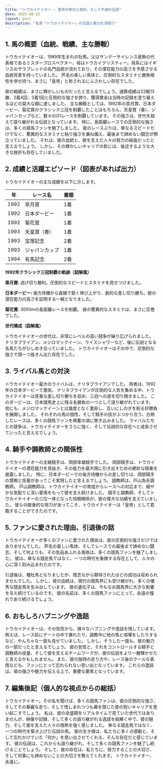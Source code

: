 ```yaml
---
title: "トウカイテイオー - 皇帝の栄光と挫折、そして不滅の伝説"
date: 2025-08-22
layout: post
description: "名馬『トウカイテイオー』の伝説と魅力を深堀り"
---
```


## 1. 馬の概要（血統、戦績、主な勝鞍）

トウカイテイオーは、1989年生まれの牡馬。父はサンデーサイレンス産駒の代表格であるミスタープロスペクター、母はトウカイクリスティー。母系にはイギリスのサラブレッドの名門血統が流れており、その潜在能力の高さを予感させる血統背景を持っていました。  芦毛の美しい馬体と、圧倒的なスタミナと勝負根性を併せ持つ、まさに「皇帝」と称されるにふさわしい存在でした。

彼の戦績は、まさに輝かしいものだったと言えるでしょう。通算成績は22戦13勝、2着4回、3着1回と圧倒的な強さを誇り、獲得賞金は当時の記録を塗り替えるほどの莫大な額に達しました。  主な勝鞍としては、1992年の皐月賞、日本ダービー、菊花賞のクラシック三冠を制覇したことはもちろん、天皇賞（春）、ジャパンカップなど、数々のG1レースを制覇しています。  その強さは、世代を超えて語り継がれる伝説となっています。  特に、長距離レースでの圧倒的な強さは、多くの競馬ファンを魅了しました。  彼のレースぶりは、単なるスピードだけでなく、驚異的なスタミナと粘り強さを兼ね備え、最後まで諦めない闘志が際立っていました。  それは、彼の血統と、彼を支えた人々の努力の結晶だったと言えるでしょう。  しかし、その輝かしいキャリアの影には、後述するような大きな挫折も存在していました。


## 2. 成績と活躍エピソード（図表があれば出力）

トウカイテイオーの主な成績を以下に示します。

| 年 | レース名             | 着順 |
|---|----------------------|-----|
| 1992 | 皐月賞               | 1着 |
| 1992 | 日本ダービー           | 1着 |
| 1992 | 菊花賞               | 1着 |
| 1993 | 天皇賞（春）           | 1着 |
| 1993 | 宝塚記念             | 2着 |
| 1993 | ジャパンカップ         | 1着 |
| 1994 | 有馬記念             | 2着 |


**1992年クラシック三冠制覇の軌跡（図解風）**

**皐月賞:**  逃げ切り勝利。圧倒的なスピードとスタミナを見せつけました。

**日本ダービー:**  後方待機から直線で鋭く伸び上がり、劇的な差し切り勝ち。彼の潜在能力の高さを証明する一戦となりました。

**菊花賞:**  3000mの長距離レースを制覇。  彼の驚異的なスタミナは、まさに圧巻でした。


**世代構成（図解風）**

トウカイテイオーの世代は、非常にレベルの高い競争が繰り広げられました。  ナリタブライアン、メジロマックイーン、ライスシャワーなど、後に伝説となる名馬たちがひしめき合っていました。  トウカイテイオーはその中で、圧倒的な強さで頭一つ抜きん出た存在でした。


## 3. ライバル馬との対決

トウカイテイオー最大のライバルは、ナリタブライアンでした。  両者は、1992年の日本ダービーで激突。  ナリタブライアンが圧倒的な人気を集める中、トウカイテイオーは見事な差し切り勝ちを収め、三冠への道を切り開きました。  このダービーは、日本競馬史上に残る名勝負の一つとして語り継がれています。  他にも、メジロマックイーンとは幾度となく激突し、互いにしのぎを削る好勝負を展開しました。  それぞれの馬の個性、そして騎手の技がぶつかり合う、白熱したレースは、多くの競馬ファンを興奮の渦に巻き込みました。  ライバルたちとの競争は、トウカイテイオーをさらに強く、そして伝説的な存在へと成長させていったと言えるでしょう。


## 4. 騎手や調教師との関係性

トウカイテイオーの主戦騎手は、岡部幸雄騎手でした。  岡部騎手は、トウカイテイオーの潜在能力を見抜き、その能力を最大限に引き出すための絶妙な騎乗を披露しました。  特に、日本ダービーでの後方待機からの差し切りは、岡部騎手の慧眼と技量があってこそ実現したと言えるでしょう。  調教師は、戸山為夫調教師。  戸山調教師は、トウカイテイオーの育成からレースへの対応まで、細やかな気配りと深い愛情をもって彼を支え続けました。  騎手と調教師、そしてトウカイテイオーの三位一体となった信頼関係が、彼の偉大な功績を支えていました。  彼らの献身的な努力があってこそ、トウカイテイオーは「皇帝」として君臨することができたのです。


## 5. ファンに愛された理由、引退後の話

トウカイテイオーが多くのファンに愛された理由は、彼の圧倒的な強さだけではありませんでした。  芦毛の美しい馬体、そしてレースでの最後まで諦めない闘志、そして何よりも、その気品あふれる風格は、多くの競馬ファンを魅了しました。  彼は、単なる競走馬ではなく、一つの時代を象徴する存在として、人々の心に深く刻み込まれたのです。

引退後は、種牡馬となりましたが、残念ながら期待されたほどの成功は収められませんでした。  しかし、彼の血統は、現代の競馬界にも受け継がれ、多くの優秀な競走馬を生み出しています。  彼の遺伝子は、今もなお競馬界に大きな影響を与え続けているのです。  彼の名前は、多くの競馬ファンにとって、永遠の憧れであり続けるでしょう。


## 6. おもしろハプニングや逸話

トウカイテイオーは、その気性から、様々なハプニングや逸話を残しています。  例えば、レース前にゲートの中で暴れたり、調教中に他の馬と喧嘩をしたりするなど、やんちゃな一面も見せていました。  しかし、そうした一面も、彼の魅力の一部だったと言えるでしょう。  彼の気性と、それをコントロールする騎手と調教師の技量、そして彼を支えるチームワークが、彼の伝説をより一層輝かせたと言えるかもしれません。  また、彼の独特の走り方や、レース後のクールな表情なども、ファンにとって忘れられない思い出となっています。  これらの逸話は、彼の強さや魅力を伝える上で、重要な要素となっています。


## 7. 編集後記（個人的な視点からの総括）

トウカイテイオー。その名を聞けば、多くの競馬ファンは、彼の圧倒的な強さ、そしてその華麗な走り、そして惜しまれつつも幕を閉じた彼の短いキャリアを思い起こすでしょう。  私は、彼の全盛期をリアルタイムで見ていた世代ではありませんが、映像や記録、そして多くの語り継がれる逸話を紐解く中で、彼の魅力、そして彼を支えた人々の情熱を強く感じました。  単なる競走馬ではなく、一つの時代を築き上げた伝説の馬。  彼の生き様は、私たちに多くの感動と、そして忘れかけていた「何か」を思い出させてくれる、そんな存在だと感じています。  彼の伝説は、これからも語り継がれ、そして多くの競馬ファンを魅了し続けることでしょう。  そして、彼の存在は、私たちに、努力することの大切さ、そして何事にも諦めないことの大切さを教えてくれます。  トウカイテイオー、永遠に。
